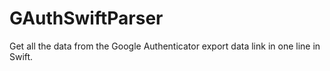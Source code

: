 # GAuthSwiftParser
Get all the data from the Google Authenticator export data link in one line in Swift.
